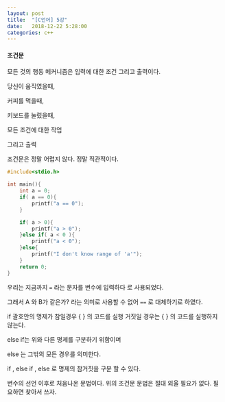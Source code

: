 ```yaml
---
layout: post
title:  "[C언어] 5강"
date:   2018-12-22 5:28:00
categories: c++
---
```

#### 조건문
모든 것의 행동 메커니즘은 입력에 대한 조건 그리고 출력이다.

당신이 움직였을때,

커피를 먹을때,

키보드를 눌렀을때,

모든 조건에 대한 작업

그리고 출력

조건문은 정말 어렵지 않다. 정말 직관적이다.

```c
#include<stdio.h>

int main(){
    int a = 0;
    if( a == 0){
        printf("a == 0");
    }

    if( a > 0){
        printf("a > 0");
    }else if( a < 0 ){
        printf("a < 0");
    }else{
        printf("I don't know range of 'a'");
    }
    return 0;
}
```
우리는 지금까지 `=` 라는 문자를 변수에 입력하다 로 사용되었다.

그래서 A 와 B가 같은가? 라는 의미로 사용할 수 없어 `==` 로 대체하기로 하였다.

if 괄호안의 명제가 참일경우 { } 의 코드를 실행
거짓일 경우는 { } 의 코드를 실행하지 않는다.

else if는 위와 다른 명제를 구분하기 위함이며

else 는 그밖의 모든 경우를 의미한다.

if , else if , else 로 명제의 참거짓을 구분 할 수 있다.

변수의 선언 이후로 처음나온 문법이다. 위의 조건문 문법은 절대 외울 필요가 없다. 필요하면 찾아서 쓰자.

